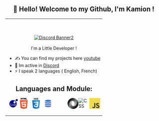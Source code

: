 <h2 align="center">👋 Hello! Welcome to my Github, I'm Kamion !</h2>
 <table align="center">
   <tr>
      <td>
         <p align="center">   
<br/><br/>
     <a href="https://discord.gg/QWzGAKXwnC"><img align="center" src="https://discordapp.com/api/guilds/867401347733389322/widget.png?style=banner2" alt="Discord Banner2"/></a>
<br/><br/>
I'm a Little Developer !

- ✍ You can find my projects here [youtube]
- 💬 Im active in [Discord]
- ⚡ I speak 2 languages ( English, French)
    
          
<h2 align="center">
Languages and Module:
</h2>
     
<img align="center" alt="HTML5" width="35px" src="https://raw.githubusercontent.com/github/explore/80688e429a7d4ef2fca1e82350fe8e3517d3494d/topics/html/html.png" />
<img align="center" alt="CSS" width="35px" src="https://raw.githubusercontent.com/github/explore/80688e429a7d4ef2fca1e82350fe8e3517d3494d/topics/css/css.png" />
<img align="right" alt="JavaScript" width="35px" src="https://raw.githubusercontent.com/github/explore/80688e429a7d4ef2fca1e82350fe8e3517d3494d/topics/javascript/javascript.png" />
<img align="right" alt="CSS" width="35px" src="https://encrypted-tbn0.gstatic.com/images?q=tbn:ANd9GcTHu-WQNjvaldM5XUtfVuCpLv1_sjzgt0jpow&usqp=CAU" />       
<img align="center" alt="CSS" width="35px" src="https://raw.githubusercontent.com/github/explore/80688e429a7d4ef2fca1e82350fe8e3517d3494d/topics/sql/sql.png" />     
<img align="right" alt="Json" width="35px" src="https://raw.githubusercontent.com/github/explore/80688e429a7d4ef2fca1e82350fe8e3517d3494d/topics/json/json.png" />
<img align="left" alt="Lua" width="35px" src="https://raw.githubusercontent.com/github/explore/80688e429a7d4ef2fca1e82350fe8e3517d3494d/topics/lua/lua.png" />
<br />
<br />

       



[youtube]: https://www.youtube.com/channel/UCW66YtCyfwE-03dvabvq1fQ
[Discord]: https://discord.gg/QWzGAKXwnC
